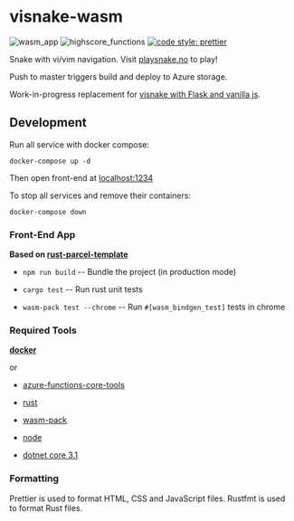 # visnake-wasm

![wasm_app](https://github.com/christianfosli/visnake-wasm/workflows/wasm_app/badge.svg)
![highscore_functions](https://github.com/christianfosli/visnake-wasm/workflows/highscore_functions/badge.svg)
[![code style: prettier](https://img.shields.io/badge/code_style-prettier-ff69b4.svg?style=flat-square)](https://github.com/prettier/prettier)

Snake with vi/vim navigation.
Visit [playsnake.no](https://www.playsnake.no) to play!

Push to master triggers build and deploy to Azure storage.

Work-in-progress replacement for [visnake with Flask and vanilla js](
https://github.com/christianfosli/visnake).

## Development

Run all service with docker compose:

```console
docker-compose up -d
```

Then open front-end at [localhost:1234](http://localhost:1234)

To stop all services and remove their containers:

```console
docker-compose down
```

### Front-End App

**Based on [rust-parcel-template](https://github.com/rustwasm/rust-parcel-template)**

* `npm run build` -- Bundle the project (in production mode)

* `cargo test` -- Run rust unit tests

* `wasm-pack test --chrome` -- Run `#[wasm_bindgen_test]` tests in chrome

### Required Tools

**[docker](https://www.docker.com/)**

or

* [azure-functions-core-tools](https://github.com/Azure/azure-functions-core-tools)

* [rust](http://rustlang.org/)

* [wasm-pack](https://github.com/rustwasm/wasm-pack)

* [node](https://nodejs.org/en/)

* [dotnet core 3.1](https://github.com/dotnet/core)

### Formatting

Prettier is used to format HTML, CSS and JavaScript files.
Rustfmt is used to format Rust files.
